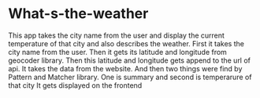 # What-s-the-weather
This app takes the city name from the user and display the current temperature of that city and also describes the weather.
First it takes the city name from the user.
Then it gets its latitude and longitude from geocoder library.
Then this latitude and longitude gets append to the url of api.
It takes the data from the website.
And then two things were find by Pattern and Matcher library.
One is summary and second is temperarure of that city
It gets displayed on the frontend
